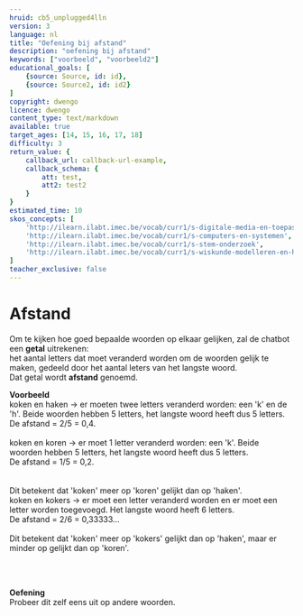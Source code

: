 ```yaml
---
hruid: cb5_unplugged4lln
version: 3
language: nl
title: "Oefening bij afstand"
description: "oefening bij afstand"
keywords: ["voorbeeld", "voorbeeld2"]
educational_goals: [
    {source: Source, id: id}, 
    {source: Source2, id: id2}
]
copyright: dwengo
licence: dwengo
content_type: text/markdown
available: true
target_ages: [14, 15, 16, 17, 18]
difficulty: 3
return_value: {
    callback_url: callback-url-example,
    callback_schema: {
        att: test,
        att2: test2
    }
}
estimated_time: 10
skos_concepts: [
    'http://ilearn.ilabt.imec.be/vocab/curr1/s-digitale-media-en-toepassingen', 
    'http://ilearn.ilabt.imec.be/vocab/curr1/s-computers-en-systemen', 
    'http://ilearn.ilabt.imec.be/vocab/curr1/s-stem-onderzoek', 
    'http://ilearn.ilabt.imec.be/vocab/curr1/s-wiskunde-modelleren-en-heuristiek'
]
teacher_exclusive: false
---
```


# Afstand

Om te kijken hoe goed bepaalde woorden op elkaar gelijken, zal de chatbot een **getal** uitrekenen:<br>
het aantal letters dat moet veranderd worden om de woorden gelijk te maken, gedeeld door het aantal leters van het langste woord.<br>
Dat getal wordt **afstand** genoemd. 

**Voorbeeld**<br>
koken en haken -> er moeten twee letters veranderd worden: een 'k' en de 'h'. Beide woorden hebben 5 letters, het langste woord heeft dus 5 letters.<br>
De afstand = 2/5 = 0,4.<br>
<br>
koken en koren -> er moet 1 letter veranderd worden: een 'k'. Beide woorden hebben 5 letters, het langste woord heeft dus 5 letters.<br>
De afstand = 1/5 = 0,2.<br>  
<br>
Dit betekent dat 'koken' meer op 'koren' gelijkt dan op 'haken'.
<br>
koken en kokers -> er moet een letter veranderd worden en er moet een letter worden toegevoegd. Het langste woord heeft 6 letters.<br>
De afstand = 2/6 = 0,33333...<br>
<br>
Dit betekent dat 'koken' meer op 'kokers' gelijkt dan op 'haken', maar er minder op gelijkt dan op 'koren'.

<br>
<br>

**Oefening**<br>
Probeer dit zelf eens uit op andere woorden.
